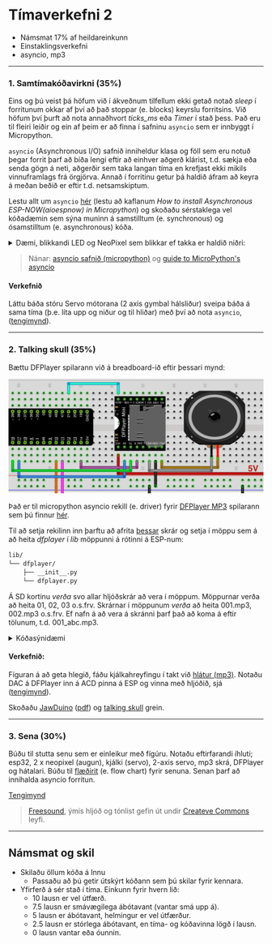 # Tímaverkefni 2

- Námsmat 17% af heildareinkunn
- Einstaklingsverkefni
- asyncio, mp3

---

### 1. Samtímakóðavirkni (**35%**)

Eins og þú veist þá höfum við í ákveðnum tilfellum ekki getað notað *sleep* í forritunum okkar af því að það stoppar (e. blocks) keyrslu forritsins. Við höfum því þurft að nota annaðhvort *ticks_ms* eða *Timer* í stað þess. Það eru til fleiri leiðir  og ein af þeim er að finna í safninu `asyncio` sem er innbyggt í Micropython.

`asyncio` (Asynchronous I/O) safnið inniheldur klasa og föll sem eru notuð þegar forrit þarf að bíða lengi eftir að einhver aðgerð klárist, t.d. sækja eða senda gögn á neti, aðgerðir sem taka langan tíma en krefjast ekki mikils vinnuframlags frá örgjörva. Annað í forritinu getur þá haldið áfram að keyra á meðan beðið er eftir t.d. netsamskiptum.

Lestu allt um `asyncio` [hér](https://www.donskytech.com/discovering-esp-now-in-micropython-with-asyncio/#htoc-basics-of-asynchronous-programming
) (lestu að kaflanum *How to install Asynchronous ESP-NOW(aioespnow) in Micropython*) og skoðaðu sérstaklega vel kóðadæmin sem sýna muninn á samstilltum (e. synchronous) og ósamstilltum (e. asynchronous) kóða.


<details>
<summary>Dæmi, blikkandi LED og NeoPixel sem blikkar ef takka er haldið niðri:</summary>
<br>
  
```python
from machine import Pin
from neopixel import NeoPixel
import asyncio

led = Pin(2, Pin.OUT)
neo = NeoPixel(Pin(48), 1)
takki_neo = Pin(4, Pin.IN, Pin.PULL_UP)
neo_blikkar = False

# Fall sem hefur orðið async á undan skilgreiningu kallast coroutine
async def blikka_led(led_ljos, blikktimi):
    # Þessi while lykkja verður alveg sjálfstæð, sleep í henni 
    # hefur ekki áhrif annars staðar í forritinu
    while True:
        led_ljos.value(1)
        # bíðum eftir að sleep hefur klárast áður en við slökkvum á led_ljos
        await asyncio.sleep_ms(blikktimi)
        led_ljos.value(0)
        await asyncio.sleep_ms(blikktimi)
        
async def blikka_neo():
    while True:
        if neo_blikkar == True:
            neo[0] = [3, 0, 0]
            neo.write()
            await asyncio.sleep_ms(500)
            neo[0] = [0, 3, 0]
            neo.write()
            await asyncio.sleep_ms(500)
        else:
            neo[0] = [0, 0, 0]
            neo.write()
        # Þetta sleep í 0 ms. er notað til að halda while lykkjunni gangandi
        await asyncio.sleep_ms(0)

# Þetta verður main fallið í forritinu og það verður að vera async
async def main():
    global neo_blikkar # til að geta breytt gildið í global breytunni neo_blikkar
    
    # Hér skráum við og ræsum þau föll sem eiga að keyra async
    asyncio.create_task(blikka_led(led, 250))
    asyncio.create_task(blikka_neo())

    # Þetta verður aðal while lykkja forritins, hér má gera hluti sem 
    # ekki krefjast async, eins og t.d. að lesa frá tökkum. Hér má
    # ekki nota hefðbundið sleep
    while True:
        if takki_neo.value() == 0:
            neo_blikkar = True
        else:
            neo_blikkar = False   

        # Þetta sleep í 0 ms. er notað til að halda while lykkjunni gangandi
        await asyncio.sleep_ms(0)         

# Köllum á main fallið með þessari aðferð
asyncio.run(main())
```

</details>


> Nánar: [asyncio safnið (micropython)](https://docs.micropython.org/en/latest/library/asyncio.html#) og [guide to MicroPython's asyncio](https://github.com/peterhinch/micropython-async/blob/master/v3/docs/TUTORIAL.md)

<!-- [asyncio safnið (python)](https://docs.python.org/3/library/asyncio.html). -->

#### Verkefnið

Láttu báða stóru Servo mótorana (2 axis gymbal hálsliður) sveipa báða á sama tíma (þ.e. líta upp og niður og til hliðar) með því að nota `asyncio`, ([tengimynd](https://raw.githubusercontent.com/VESM3/IOT/refs/heads/main/Myndir/gymbal_servos_bb.png)).


---

### 2. Talking skull (**35%**)

Bættu DFPlayer spilarann við á breadboard-ið eftir þessari mynd:

![tengingar](https://raw.githubusercontent.com/VESM3/IOT/refs/heads/main/Myndir/dfplayer_tengingar.png)

Það er til micropython asyncio rekill (e. driver) fyrir [DFPlayer MP3](https://wiki.dfrobot.com/DFPlayer_Mini_SKU_DFR0299) spilarann sem þú finnur [hér](https://github.com/Muhlex/dfplayer-mp).

Til að setja rekilinn inn þarftu að afrita [þessar](https://github.com/Muhlex/dfplayer-mp/tree/main/src/dfplayer) skrár og setja í möppu sem á að heita *dfplayer* í *lib* möppunni á rótinni á ESP-num:

```bash
lib/
└── dfplayer/
    ├── __init__.py
    └── dfplayer.py
```

Á SD kortinu *verða* svo allar hljóðskrár að vera í möppum. Möppurnar verða að heita 01, 02, 03 o.s.frv. Skrárnar í möppunum *verða* að heita 001.mp3, 002.mp3 o.s.frv. Ef nafn á að vera á skránni þarf það að koma á eftir tölunum, t.d. 001_abc.mp3.

<details>
<summary>Kóðasýnidæmi</summary>
<br>
  
```python
from machine import Pin, ADC
import asyncio
from lib.dfplayer import DFPlayer

df = DFPlayer(2)  # using UART 
df.init(tx=17, rx=16)  # tx á esp tengist í rx á mp3

async def main():
    
    await df.wait_available()  # optional; making sure DFPlayer finished booting
    await df.volume(15)
    await df.play(1, 1)  # folder 1, file 1
    await asyncio.sleep_ms(0)  # þarf ekki í þessu tilfelli en má vera

asyncio.run(main())
```

</details>

#### Verkefnið:
Fíguran á að geta hlegið, fáðu kjálkahreyfingu í takt við [hlátur (mp3)](https://github.com/VESM3/IOT/blob/main/Efni/002.mp3). Notaðu DAC á DFPlayer inn á ACD pinna á ESP og vinna með hljóðið, sjá ([tengimynd](https://raw.githubusercontent.com/VESM3/IOT/refs/heads/main/Myndir/df_servo_breadb.png)). 

Skoðaðu [JawDuino](http://buttonbanger.com/?page_id=137) ([pdf](https://github.com/VESM3/IOT/blob/main/Efni/jawduino.pdf)) og [talking skull](https://www.nutsvolts.com/magazine/article/create-the-ultimate-talking-skull-with-the-wee-little-talker) grein. 

<!--
- [MSGEQ7 (datasheet)](https://www.sparkfun.com/datasheets/Components/General/MSGEQ7.pdf) íhlutur til að gera kjálkasamhæfingu enn betri. [Handling Noise When Working with the MSGEQ7](https://www.eeweb.com/handling-noise-when-working-with-the-msgeq7-audio-spectrum-analyzer/)_
- Notaðu [KA2284](https://protosupplies.com/product/ka2284-voltage-level-indicator-module/) með micro servo, [tengimynd](https://raw.githubusercontent.com/VESM3/IOT/refs/heads/main/Myndir/ka2284_dfplayer.png). 
-->

---

### 3. Sena  (**30%**)

Búðu til stutta senu sem er einleikur með fígúru. Notaðu eftirfarandi íhluti; esp32, 2 x neopixel (augun), kjálki (servo), 2-axis servo, mp3 skrá, DFPlayer og hátalari. Búðu til [flæðirit](https://www.drawio.com/doc/getting-started-basic-flow-chart) (e. flow chart) fyrir senuna. Senan þarf að innihalda asyncio forritun.

[Tengimynd](https://raw.githubusercontent.com/VESM3/IOT/refs/heads/main/Myndir/hauskupa_allar_tengingar.png)

> [Freesound](https://freesound.org/), ýmis hljóð og tónlist gefin út undir [Createve Commons](https://creativecommons.org/share-your-work/cclicenses/) leyfi.


---

## Námsmat og skil

- Skilaðu öllum kóða á Innu
  - Passaðu að þú getir útskýrt kóðann sem þú skilar fyrir kennara.
- Yfirferð á sér stað í tíma. Einkunn fyrir hvern lið: 
    - 10 lausn er vel útfærð.
    - 7.5 lausn er smávægilega ábótavant (vantar smá upp á).
    - 5 lausn er ábótavant, helmingur er vel útfærður.
    - 2.5 lausn er stórlega ábótavant, en tíma- og kóðavinna lögð í lausn.
    - 0 lausn vantar eða óunnin.


<!--
### 2. MP3 - Asyncio (**25%**)  _geyma fyrir lokaverkefni?_


#### Verkefnið
1. Bættu við bakgrunnstónlist (mp3). [Tónlistin](https://github.com/VESM3/IOT/blob/main/Efni/001.mp3) á að spilast (async) á sama tíma og augun blikka.
  
<!-- 
- [sample files](https://github.com/redoxcode/micropython-dfplayer/tree/main/sample_files). -->


